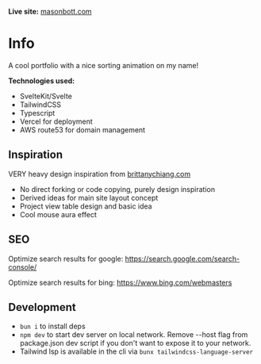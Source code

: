 **Live site:** [masonbott.com](https://masonbott.com)

# Info
A cool portfolio with a nice sorting animation on my name!

**Technologies used:**
- SvelteKit/Svelte
- TailwindCSS
- Typescript
- Vercel for deployment
- AWS route53 for domain management

## Inspiration
VERY heavy design inspiration from [brittanychiang.com](https://brittanychiang.com/)

- No direct forking or code copying, purely design inspiration
- Derived ideas for main site layout concept
- Project view table design and basic idea
- Cool mouse aura effect 

## SEO
Optimize search results for google: https://search.google.com/search-console/

Optimize search results for bing: https://www.bing.com/webmasters

## Development
- `bun i` to install deps
- `npm dev` to start dev server on local network. Remove --host flag from package.json dev script if you don't want to expose it to your network.
- Tailwind lsp is available in the cli via `bunx tailwindcss-language-server`
